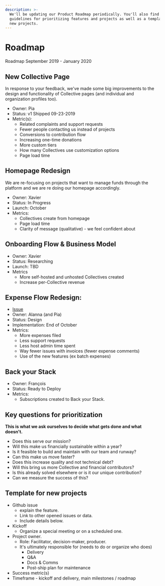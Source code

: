 ```yaml
---
description: >-
  We'll be updating our Product Roadmap periodically. You'll also find below
  guidelines for prioritizing features and projects as well as a template for
  new projects.
---
```


# Roadmap

Roadmap September 2019 - January 2020

## **New Collective Page**

In response to your feedback, we've made some big improvements to the design and functionality of Collective pages (and individual and organization profiles too).

* Owner: Pia
* Status: v1 Shipped 09-23-2019
* Metric(s): 
  * Related complaints and support requests
  * Fewer people contacting us instead of projects
  * Conversions to contribution flow
  * Increasing one-time donations
  * More custom tiers
  * How many Collectives use customization options
  * Page load time

## **Homepage Redesign**

We are re-focusing on projects that want to manage funds through the platform and we are re doing our homepage accordingly.

* Owner: Xavier
* Status: In Progress
* Launch: October
* Metrics:
  * Collectives create from homepage
  * Page load time
  * Clarity of message (qualitative) - we feel confident about

## **Onboarding Flow & Business Model**

* Owner: Xavier
* Status: Researching
* Launch: TBD
* Metrics
  * More self-hosted and unhosted Collectives created
  * Increase per-Collective revenue

## **Expense Flow Redesign:**

* [Issue](https://github.com/opencollective/opencollective/issues/2394)
* Owner: Alanna (and Pia)
* Status: Design 
* Implementation: End of October
* Metrics:
  * More expenses filed
  * Less support requests
  * Less host admin time spent
  * Way fewer issues with invoices \(fewer expense comments\)
  * Use of the new features \(ex batch expenses\)

## **Back your Stack**

* Owner: François 
* Status: Ready to Deploy 
* Metrics: 
  * Subscriptions created to Back your Stack. 

## **Key questions for prioritization**

**This is what we ask ourselves to decide what gets done and what doesn't.**

* Does this serve our mission? 
* Will this make us financially sustainable within a year?
* Is it feasible to build and maintain with our team and runway?
* Can this make us move faster?
* Does this increase quality and not technical debt?
* Will this bring us more Collective and financial contributors?
* Is this already solved elsewhere or is it our unique contribution?
* Can we measure the success of  this?

## Template for new projects

* Github issue
  * explain the feature. 
  * Link to other opened issues or data. 
  * Include details below.
* Kickoff
  * Organize a special meeting or on a scheduled one. 
* Project owner. 
  * Role: Facilitator, decision-maker, producer. 
  * It's ultimately responsible for \(needs to do or organize who does\)
    * Delivery
    * Q&A
    * Docs & Comms 
    * Post-ship plan for maintenance 
* Success metric\(s\)
* Timeframe - kickoff and delivery, main milestones / roadmap


